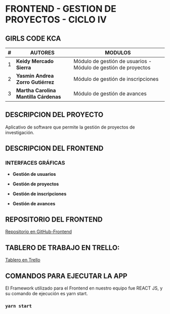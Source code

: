 # **FRONTEND - GESTION DE PROYECTOS - CICLO IV**
## **GIRLS CODE KCA**

| **#**|**AUTORES** | **MODULOS** |
| ---|---| --- |
| 1 |**Keidy Mercado Sierra**  | Módulo de gestión de usuarios - Módulo de gestión de proyectos |
| 2 |**Yasmin Andrea Zorro Gutiérrez**  | Módulo de gestión de inscripciones |
| 3 |**Martha Carolina Mantilla Cárdenas**  | Módulo de gestión de avances |

## **DESCRIPCION DEL PROYECTO**
Aplicativo de software que permite la gestión de proyectos de investigación. 

## **DESCRIPCION DEL FRONTEND**
### **INTERFACES GRÁFICAS**
 * **Gestión de usuarios**

 * **Gestión de proyectos**

 * **Gestión de inscripciones**

 * **Gestión de avances**

## **REPOSITORIO DEL FRONTEND**
[Repositorio en GitHub-Frontend](https://github.com/GirlsCodeKCA/project_girlscodekca)

## TABLERO DE TRABAJO EN TRELLO:
[Tablero en Trello](https://trello.com/b/E8PLlLxf/website-to-manage-research-projects)

## **COMANDOS PARA EJECUTAR LA APP**
El Framework utilizado para el Frontend en nuestro equipo fue REACT JS, y su comando de ejecución es yarn start.

### `yarn start`

